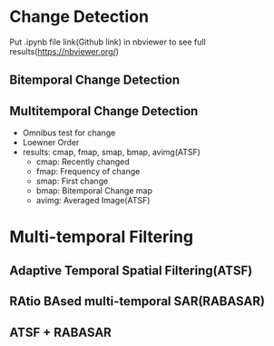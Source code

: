 # Change Detection
Put .ipynb file link(Github link) in nbviewer to see full results(https://nbviewer.org/)

## Bitemporal Change Detection
## Multitemporal Change Detection
* Omnibus test for change
* Loewner Order
* results: cmap, fmap, smap, bmap, avimg(ATSF)
  - cmap: Recently changed
  - fmap: Frequency of change
  - smap: First change
  - bmap: Bitemporal Change map
  - avimg: Averaged Image(ATSF)




# Multi-temporal Filtering

## Adaptive Temporal Spatial Filtering(ATSF)
## RAtio BAsed multi-temporal SAR(RABASAR)
## ATSF + RABASAR
